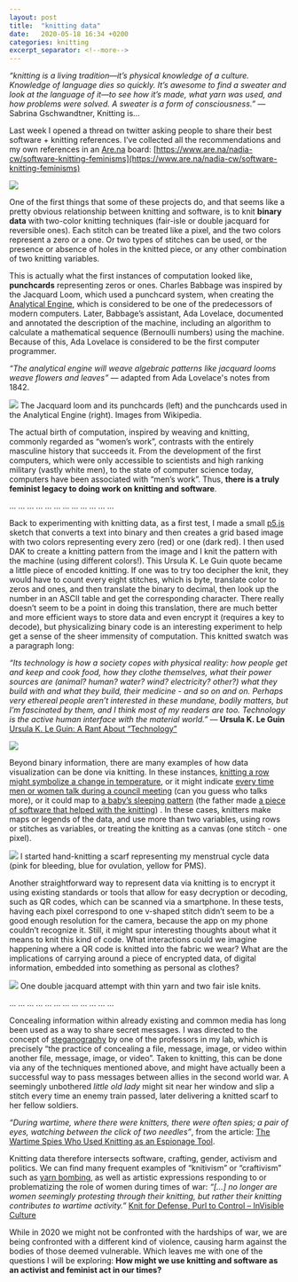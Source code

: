 ```yaml
---
layout: post
title:  "knitting data"
date:   2020-05-18 16:34 +0200
categories: knitting
excerpt_separator: <!--more-->
---
```


_“knitting is a living tradition—it’s physical knowledge of a culture. Knowledge of language dies so quickly. It’s awesome to find a sweater and look at the language of it—to see how it’s made, what yarn was used, and how problems were solved. A sweater is a form of consciousness.”_ ― Sabrina Gschwandtner, Knitting is…

Last week I opened a thread on twitter asking people to share their best software + knitting references. I’ve collected all the recommendations and my own references in an [Are.na](https://www.are.na/) board: [https://www.are.na/nadia-cw/software-knitting-feminisms](https://www.are.na/nadia-cw/software-knitting-feminisms)


<!-- ![](/softwear/assets/images/twitter.png) -->

![](/softwear/assets/images/arena.png)

<!--more-->

One of the first things that some of these projects do, and that seems like a pretty obvious relationship between knitting and software, is to knit **binary data** with two-color knitting techniques (fair-isle or double jacquard for reversible ones). Each stitch can be treated like a pixel, and the two colors represent a zero or a one. Or two types of stitches can be used, or the presence or absence of holes in the knitted piece, or any other combination of two knitting variables.

This is actually what the first instances of computation looked like, **punchcards** representing zeros or ones. Charles Babbage was inspired by the Jacquard Loom, which used a punchcard system, when creating the [Analytical Engine](https://en.wikipedia.org/wiki/Analytical_Engine), which is considered to be one of the predecessors of modern computers. Later, Babbage’s assistant, Ada Lovelace, documented and annotated the description of the machine, including an algorithm to calculate a mathematical sequence (Bernoulli numbers) using the machine. Because of this, Ada Lovelace is considered to be the first computer programmer.

_“The analytical engine will weave algebraic patterns like jacquard looms weave flowers and leaves”_ ― adapted from Ada Lovelace's notes from 1842.

![](/softwear/assets/images/punchcards-01.jpg)
The Jacquard loom and its punchcards (left) and the punchcards used in the Analytical Engine (right). Images from Wikipedia.

The actual birth of computation, inspired by weaving and knitting, commonly regarded as “women’s work”, contrasts with the entirely masculine history that succeeds it. From the development of the first computers, which were only accessible to scientists and high ranking military (vastly white men), to the state of computer science today, computers have been associated with “men’s work”. Thus, **there is a truly feminist legacy to doing work on knitting and software**.


... ... ... ... ... ... ... ... ... ... ... ...


Back to experimenting with knitting data, as a first test, I made a small [p5.js](p5js.org) sketch that converts a text into binary and then creates a grid based image with two colors representing every zero (red) or one (dark red). I then used DAK to create a knitting pattern from the image and I knit the pattern with the machine (using different colors!).
This Ursula K. Le Guin quote became a little piece of encoded knitting. If one was to try too decipher the knit, they would have to count every eight stitches, which is byte, translate color to zeros and ones, and then translate the binary to decimal, then look up the number in an ASCII table and get the corresponding character. There really doesn’t seem to be a point in doing this translation, there are much better and more efficient ways to store data and even encrypt it (requires a key to decode), but physicalizing binary code is an interesting experiment to help get a sense of the sheer immensity of computation. This knitted swatch was a paragraph long:

_“Its technology is how a society copes with physical reality: how people get and keep and cook food, how they clothe themselves, what their power sources are (animal? human? water? wind? electricity? other?) what they build with and what they build, their medicine - and so on and on. Perhaps very ethereal people aren’t interested in these mundane, bodily matters, but I’m fascinated by them, and I think most of my readers are too. Technology is the active human interface with the material world.”_ ― **Ursula K. Le Guin** 
[Ursula K. Le Guin: A Rant About “Technology”](http://www.ursulakleguinarchive.com/Note-Technology.html)

![](/softwear/assets/images/quotecode-01.jpg)

Beyond binary information, there are many examples of how data visualization can be done via knitting. In these instances, [knitting a row might symbolize a change in temperature](https://www.thisiscolossal.com/2020/02/weather-blankets-climate-crisis/), or it might indicate [every time men or women talk during a council meeting](https://www.bbc.com/news/blogs-trending-48278772) (can you guess who talks more), or it could map to [a baby’s sleeping pattern](http://dataphys.org/list/sleep-blanket/) (the father made [a piece of software that helped with the knitting](https://lagomorpho.com/patterntracker/)) . In these cases, knitters make maps or legends of the data, and use more than two variables, using rows or stitches as variables, or treating the knitting as a canvas (one stitch - one pixel).

![](/softwear/assets/images/menstrual.jpg)
I started hand-knitting a scarf representing my menstrual cycle data (pink for bleeding, blue for ovulation, yellow for PMS).

Another straightforward way to represent data via knitting is to encrypt it using existing standards or tools that allow for easy decryption or decoding, such as QR codes, which can be scanned via a smartphone. In these tests, having each pixel correspond to one v-shaped stitch didn’t seem to be a good enough resolution for the camera, because the app on my phone couldn’t recognize it. Still, it might spur interesting thoughts about what it means to knit this kind of code. What interactions could we imagine happening where a QR code is knitted into the fabric we wear? What are the implications of carrying around a piece of encrypted data, of digital information, embedded into something as personal as clothes?

![](/softwear/assets/images/qr-knits.jpg)
One double jacquard attempt with thin yarn and two fair isle knits.

... ... ... ... ... ... ... ... ... ... ... ...

Concealing information within already existing and common media has long been used as a way to share secret messages. I was directed to the concept of [steganography](https://en.wikipedia.org/wiki/Steganography) by one of the professors in my lab, which is precisely “the practice of concealing a file, message, image, or video within another file, message, image, or video”. Taken to knitting, this can be done via any of the techniques mentioned above, and might have actually been a successful way to pass messages between allies in the second world war. A seemingly unbothered _little old lady_ might sit near her window and slip a stitch every time an enemy train passed, later delivering a knitted scarf to her fellow soldiers.

_“During wartime, where there were knitters, there were often spies; a pair of eyes, watching between the click of two needles”_, from the article: [The Wartime Spies Who Used Knitting as an Espionage Tool](https://www.atlasobscura.com/articles/knitting-spies-wwi-wwii). 

Knitting data therefore intersects software, crafting, gender, activism and politics. We can find many frequent examples of “knitivism” or “craftivism” such as [yarn bombing](https://en.wikipedia.org/wiki/Yarn_bombing), as well as artistic expressions responding to or problematizing the role of women during times of war: _“[…] no longer are women seemingly protesting through their knitting, but rather their knitting contributes to wartime activity.”_ [Knit for Defense, Purl to Control – InVisible Culture](https://ivc.lib.rochester.edu/knit-for-defense-purl-to-control/#fnref-3529-27)

While in 2020 we might not be confronted with the hardships of war, we are being confronted with a different kind of violence, causing harm against the bodies of those deemed vulnerable. Which leaves me with one of the questions I will be exploring: **How might we use knitting and software as an activist and feminist act in our times?**



